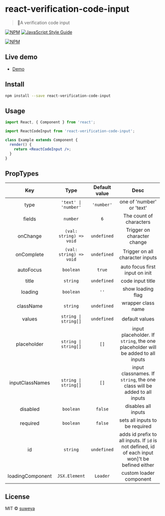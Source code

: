 # react-verification-code-input

> 🎉A verification code input

[![NPM](https://img.shields.io/npm/v/react-verification-code-input.svg)](https://www.npmjs.com/package/react-verification-code-input) [![JavaScript Style Guide](https://img.shields.io/badge/code_style-standard-brightgreen.svg)](https://standardjs.com)

[![NPM](https://nodei.co/npm/react-verification-code-input.png)](https://nodei.co/npm/react-verification-code-input/)

## Live demo

- [Demo](https://suweya.github.io/react-verification-code-input/)

## Install

```bash
npm install --save react-verification-code-input
```

## Usage

```jsx
import React, { Component } from 'react';

import ReactCodeInput from 'react-verification-code-input';

class Example extends Component {
  render() {
    return <ReactCodeInput />;
  }
}
```

## PropTypes

|     Key          |  Type                   | Default value | Desc                                                                                            |
| :--------------: | :---------------------: | :-----------: | :---------------------------------------------------------------------------------------------: |
| type             | `'text' \| 'number'`    | `'number'`    | one of 'number' or 'text'                                                                       |
| fields           | `number`                | `6`           | The count of characters                                                                         |
| onChange         | `(val: string) => void` | `undefined`   | Trigger on character change                                                                     |
| onComplete       | `(val: string) => void` | `undefined`   | Trigger on all character inputs                                                                 |
| autoFocus        | `boolean`               | `true`        | auto focus first input on init                                                                  |
| title            | `string`                | `undefined`   | code input title                                                                                |
| loading          | `boolean`               | `''`          | show loading flag                                                                               |
| className        | `string`                | `undefined`   | wrapper class name                                                                              |
| values           | `string \| string[]`    | `undefined`   | default values                                                                                  |
| placeholder      | `string \| string[]`    | `[]`          | input placeholder. If `string`, the one placeholder will be added to all inputs                 |
| inputClassNames  | `string \| string[]`    | `[]`          | input classnames. If `string`, the one class will be added to all inputs                        |
| disabled         | `boolean`               | `false`       | disables all inputs                                                                             |
| required         | `boolean`               | `false`       | sets all inputs to be required                                                                  |
| id               | `string`                | `undefined`   | adds id prefix to all inputs. If `id` is not defined, id of each input won]'t be befined either |
| loadingComponent | `JSX.Element`           | `Loader`      | custom loader component                                                                         |

## License

MIT © [suweya](https://github.com/suweya)
